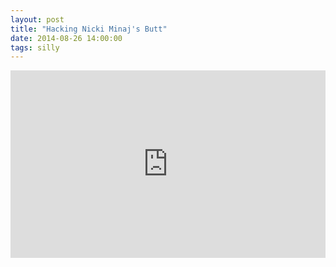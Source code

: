 ```yaml
---
layout: post
title: "Hacking Nicki Minaj's Butt"
date: 2014-08-26 14:00:00
tags: silly
---
```


<iframe width="100%" height="300" src="http://jsfiddle.net/eva137ze/18/embedded/" allowfullscreen="allowfullscreen" frameborder="0"></iframe>
